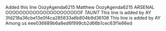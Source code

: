 Added this line
OozyAgenda6215
Matthew
OozyAgenda6215
ARSENAL OOOOOOOOOOOOOOOOOOOOOOF
*TAUNT*
This line is added by AY
3fd218a36cbe13e0f4ca285833a6b804b9d36108
This line is added by AY
Among us
eee036889b6a8ed6f999cb2d66b1cec63f1e66ed
